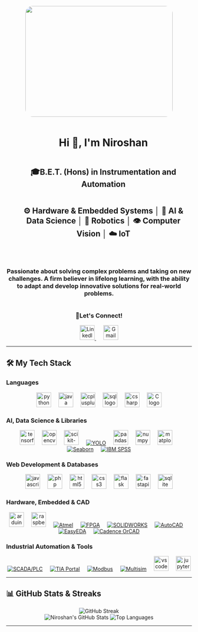 <div align="center">
  <p align="center">
    <img src="https://media.giphy.com/media/dWesBcTLavkZuG35MI/giphy.gif" width="400" height="300" style="border-radius:20px;"/>
  </p>
</div>

<div id="user-content-toc">
  <ul align="center">
    <summary><h1 style="display: inline-block">Hi 👋, I'm Niroshan</h1></summary>
    <summary><h2 style="display: inline-block">🎓B.E.T. (Hons) in Instrumentation and Automation</h2></summary>
    <summary><h2 style="display: inline-block"> ⚙️ Hardware & Embedded Systems │ 🧠 AI & Data Science │ 🤖 Robotics │ 👁️ Computer Vision │ ☁️ IoT</h2></summary>
  </ul>
</div>

<div align="center">
  <br>
  <p>
    <h3>
    Passionate about solving complex problems and taking on new challenges.  
    A firm believer in lifelong learning, with the ability to adapt and develop innovative solutions for real-world problems.  
    <br>
    </h3>
  </p>
</div>

<div align="center">
  <h3 style="display: inline-block">📌Let's Connect!</h3>
  <br>
  <a href="https://www.linkedin.com/in/niroshan-k-148243237/" target="_blank">
    <img src="https://upload.wikimedia.org/wikipedia/commons/thumb/8/81/LinkedIn_icon.svg/2048px-LinkedIn_icon.svg.png" height="40" alt="LinkedIn"/>
  </a>
  &nbsp;&nbsp;&nbsp;&nbsp;
  <a href="mailto:shanniro174@gmail.com" target="_blank">
    <img src="https://upload.wikimedia.org/wikipedia/commons/thumb/7/7e/Gmail_icon_%282020%29.svg/2048px-Gmail_icon_%282020%29.svg.png" height="40" alt="Gmail"/>
  </a>
</div>



---

## 🛠️ My Tech Stack

### **Languages**
<p align="center">
  <a href="https://www.python.org/" target="_blank"><img src="https://cdn.jsdelivr.net/gh/devicons/devicon/icons/python/python-original.svg" height="40" alt="python logo"  /></a>
  <img width="12" />
  <a href="https://www.java.com/" target="_blank"><img src="https://cdn.jsdelivr.net/gh/devicons/devicon/icons/java/java-original.svg" height="40" alt="java logo"  /></a>
  <img width="12" />
  <a href="https://isocpp.org/" target="_blank"><img src="https://cdn.jsdelivr.net/gh/devicons/devicon/icons/cplusplus/cplusplus-original.svg" height="40" alt="cplusplus logo"  /></a>
  <img width="12" />
  <a href="https://www.postgresql.org/" target="_blank"><img src="https://cdn.jsdelivr.net/gh/devicons/devicon/icons/postgresql/postgresql-original.svg" height="40" alt="sql logo"  /></a>
  <img width="12" />
    <a href="https://learn.microsoft.com/en-us/dotnet/csharp/" target="_blank"><img src="https://cdn.jsdelivr.net/gh/devicons/devicon/icons/csharp/csharp-original.svg" height="40" alt="csharp logo"  /></a>
  <img width="12" />
  <a href="https://en.wikipedia.org/wiki/C_(programming_language)" target="_blank"><img src="https://cdn.jsdelivr.net/gh/devicons/devicon/icons/c/c-original.svg" height="40" alt="C logo"  /></a>
</p>

### **AI, Data Science & Libraries**
<p align="center">
  <a href="https://www.tensorflow.org/" target="_blank"><img src="https://cdn.jsdelivr.net/gh/devicons/devicon/icons/tensorflow/tensorflow-original.svg" height="40" alt="tensorflow logo"  /></a>
  <img width="12" />
  <a href="https://opencv.org/" target="_blank"><img src="https://cdn.jsdelivr.net/gh/devicons/devicon/icons/opencv/opencv-original.svg" height="40" alt="opencv logo"  /></a>
  <img width="12" />
  <a href="https://scikit-learn.org/" target="_blank"><img src="https://upload.wikimedia.org/wikipedia/commons/thumb/0/05/Scikit_learn_logo_small.svg/2560px-Scikit_learn_logo_small.svg.png" height="40" alt="scikit-learn logo"  /></a>
  <img width="12" />
  <a href="https://pjreddie.com/darknet/yolo/" target="_blank"><img src="https://img.shields.io/badge/YOLO-00FFFF?style=for-the-badge&logo=yolo&logoColor=black" alt="YOLO"/></a>
  <img width="12" />
  <a href="https://pandas.pydata.org/" target="_blank"><img src="https://cdn.jsdelivr.net/gh/devicons/devicon/icons/pandas/pandas-original.svg" height="40" alt="pandas logo"  /></a>
  <img width="12" />
  <a href="https://numpy.org/" target="_blank"><img src="https://cdn.jsdelivr.net/gh/devicons/devicon/icons/numpy/numpy-original.svg" height="40" alt="numpy logo"  /></a>
  <img width="12" />
  <a href="https://matplotlib.org/" target="_blank"><img src="https://cdn.jsdelivr.net/gh/devicons/devicon/icons/matplotlib/matplotlib-original.svg" height="40" alt="matplotlib logo"  /></a>
  <img width="12" />
  <a href="https://seaborn.pydata.org/" target="_blank"><img src="https://img.shields.io/badge/Seaborn-3776AB?style=for-the-badge&logo=seaborn&logoColor=white" alt="Seaborn"/></a>
  <img width="12" />
  <a href="https://www.ibm.com/products/spss-statistics" target="_blank"><img src="https://img.shields.io/badge/IBM_SPSS-0062FF?style=for-the-badge&logo=ibm&logoColor=white" alt="IBM SPSS"/></a>
</p>

### **Web Development & Databases**
<p align="center">
  <a href="https://developer.mozilla.org/en-US/docs/Web/JavaScript" target="_blank"><img src="https://cdn.jsdelivr.net/gh/devicons/devicon/icons/javascript/javascript-original.svg" height="40" alt="javascript logo"  /></a>
  <img width="12" />
  <a href="https://www.php.net/" target="_blank"><img src="https://cdn.jsdelivr.net/gh/devicons/devicon/icons/php/php-original.svg" height="40" alt="php logo"  /></a>
  <img width="12" />
  <a href="https://developer.mozilla.org/en-US/docs/Web/HTML" target="_blank"><img src="https://cdn.jsdelivr.net/gh/devicons/devicon/icons/html5/html5-original.svg" height="40" alt="html5 logo"  /></a>
  <img width="12" />
  <a href="https://developer.mozilla.org/en-US/docs/Web/CSS" target="_blank"><img src="https://cdn.jsdelivr.net/gh/devicons/devicon/icons/css3/css3-original.svg" height="40" alt="css3 logo"  /></a>
  <img width="12" />
  <a href="https://flask.palletsprojects.com/" target="_blank"><img src="https://cdn.jsdelivr.net/gh/devicons/devicon/icons/flask/flask-original.svg" height="40" alt="flask logo"  /></a>
  <img width="12" />
  <a href="https://fastapi.tiangolo.com/" target="_blank"><img src="https://cdn.jsdelivr.net/gh/devicons/devicon/icons/fastapi/fastapi-original.svg" height="40" alt="fastapi logo"  /></a>
  <img width="12" />
  <a href="https://www.sqlite.org/index.html" target="_blank"><img src="https://cdn.jsdelivr.net/gh/devicons/devicon/icons/sqlite/sqlite-original.svg" height="40" alt="sqlite logo"  /></a>
</p>

### **Hardware, Embedded & CAD**
<p align="center">
  <a href="https://www.arduino.cc/" target="_blank"><img src="https://cdn.jsdelivr.net/gh/devicons/devicon/icons/arduino/arduino-original.svg" height="40" alt="arduino logo"  /></a>
  <img width="12" />
  <a href="https://www.raspberrypi.org/" target="_blank"><img src="https://cdn.jsdelivr.net/gh/devicons/devicon/icons/raspberrypi/raspberrypi-original.svg" height="40" alt="raspberrypi logo"  /></a>
  <img width="12" />
  <a href="https://www.microchip.com/en-us/products/microcontrollers-and-microprocessors" target="_blank"><img src="https://img.shields.io/badge/Atmel-28B463?style=for-the-badge&logo=microchip-technology&logoColor=white" alt="Atmel"/></a>
  <img width="12" />
  <a href="https://www.intel.com/content/www/us/en/products/programmable/fpga.html" target="_blank"><img src="https://img.shields.io/badge/FPGA-1E90FF?style=for-the-badge&logo=intel&logoColor=white" alt="FPGA"/></a>
  <img width="12" />
  <a href="https://www.solidworks.com/" target="_blank"><img src="https://img.shields.io/badge/SOLIDWORKS-DA291C?style=for-the-badge&logo=solidworks&logoColor=white" alt="SOLIDWORKS"/></a>
  <img width="12" />
  <a href="https://www.autodesk.com/products/autocad/overview" target="_blank"><img src="https://img.shields.io/badge/AutoCAD-E6353D?style=for-the-badge&logo=autodesk&logoColor=white" alt="AutoCAD"/></a>
  <img width="12" />
  <a href="https://easyeda.com/" target="_blank"><img src="https://img.shields.io/badge/EasyEDA-FF8800?style=for-the-badge&logo=easyeda&logoColor=white" alt="EasyEDA"/></a>
  <img width="12" />
   <a href="https://www.cadence.com/en_US/home/tools/pcb-design-and-analysis/pcb-layout/orcad-pcb-designer.html" target="_blank"><img src="https://img.shields.io/badge/Cadence_OrCAD-003366?style=for-the-badge&logo=cadence&logoColor=white" alt="Cadence OrCAD"/></a>
</p>

### **Industrial Automation & Tools**
<p align="center">
  <a href="https://new.siemens.com/global/en/products/automation/industry-software/automation-software/scada.html" target="_blank"><img src="https://img.shields.io/badge/SCADA/PLC-009999?style=for-the-badge&logo=siemens&logoColor=white" alt="SCADA/PLC"/></a>
  <img width="12" />
  <a href="https://new.siemens.com/global/en/products/automation/topic-areas/tia-portal.html" target="_blank"><img src="https://img.shields.io/badge/TIA_Portal-00A65A?style=for-the-badge&logo=siemens&logoColor=white" alt="TIA Portal"/></a>
  <img width="12" />
  <a href="https://modbus.org/" target="_blank"><img src="https://img.shields.io/badge/Modbus-006494?style=for-the-badge" alt="Modbus"/></a>
  <img width="12" />
  <a href="https://www.ni.com/en-us/shop/select/multisim" target="_blank"><img src="https://img.shields.io/badge/Multisim-FFC72C?style=for-the-badge&logo=nationalinstruments&logoColor=black" alt="Multisim"/></a>
  <img width="12" />
  <a href="https://code.visualstudio.com/" target="_blank"><img src="https://cdn.jsdelivr.net/gh/devicons/devicon/icons/vscode/vscode-original.svg" height="40" alt="vscode logo"  /></a>
  <img width="12" />
  <a href="https://jupyter.org/" target="_blank"><img src="https://cdn.jsdelivr.net/gh/devicons/devicon/icons/jupyter/jupyter-original-wordmark.svg" height="40" alt="jupyter logo"  /></a>
</p>

---

## 📊 GitHub Stats & Streaks

<div align="center">
  <img src="https://streak-stats.demolab.com/?user=Niroshan-niron&theme=dark&hide_border=true" alt="GitHub Streak" />
</div>
<div align="center">
  <img src="https://github-readme-stats.vercel.app/api?username=Niroshan-niron&show_icons=true&theme=dark&hide_border=true&count_private=true" alt="Niroshan's GitHub Stats" />
  <img src="https://github-readme-stats.vercel.app/api/top-langs/?username=Niroshan-niron&theme=dark&hide_border=true&layout=compact" alt="Top Languages" />
</div>

---
